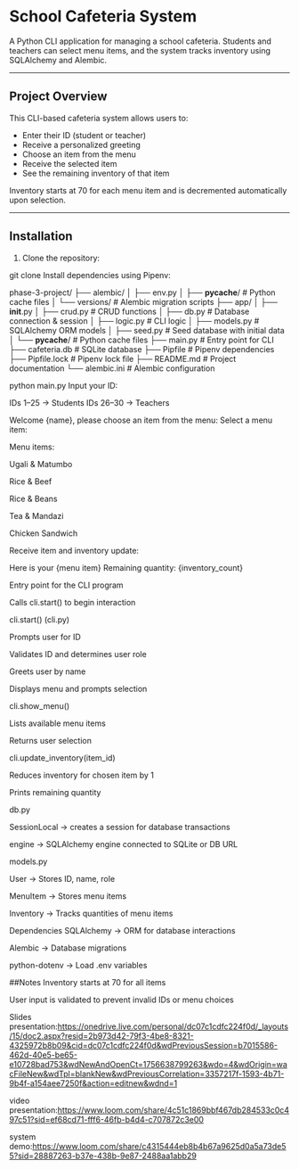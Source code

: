 # School Cafeteria System

A Python CLI application for managing a school cafeteria. Students and teachers can select menu items, and the system tracks inventory using SQLAlchemy and Alembic.

---




## Project Overview

This CLI-based cafeteria system allows users to:

- Enter their ID (student or teacher)  
- Receive a personalized greeting  
- Choose an item from the menu  
- Receive the selected item  
- See the remaining inventory of that item  

Inventory starts at 70 for each menu item and is decremented automatically upon selection.

---

## Installation

1. Clone the repository:

git clone <repo-url>
Install dependencies using Pipenv:

phase-3-project/
├── alembic/
│   ├── env.py
│   ├── __pycache__/             # Python cache files
│   └── versions/                # Alembic migration scripts
├── app/
│   ├── __init__.py
│   ├── crud.py                  # CRUD functions
│   ├── db.py                    # Database connection & session
│   ├── logic.py                 # CLI logic
│   ├── models.py                # SQLAlchemy ORM models
│   ├── seed.py                  # Seed database with initial data
│   └── __pycache__/             # Python cache files
├── main.py                      # Entry point for CLI
├── cafeteria.db                 # SQLite database
├── Pipfile                      # Pipenv dependencies
├── Pipfile.lock                 # Pipenv lock file
├── README.md                     # Project documentation
└── alembic.ini                   # Alembic configuration

python main.py
Input your ID:

IDs 1–25 → Students 
IDs 26–30 → Teachers 


Welcome {name}, please choose an item from the menu:
Select a menu item:

Menu items:

Ugali & Matumbo

Rice & Beef

Rice & Beans

Tea & Mandazi

Chicken Sandwich

Receive item and inventory update:

Here is your {menu item}
Remaining quantity: {inventory_count}


Entry point for the CLI program

Calls cli.start() to begin interaction

cli.start() (cli.py)

Prompts user for ID

Validates ID and determines user role

Greets user by name

Displays menu and prompts selection

cli.show_menu()

Lists available menu items

Returns user selection

cli.update_inventory(item_id)

Reduces inventory for chosen item by 1

Prints remaining quantity

db.py

SessionLocal → creates a session for database transactions

engine → SQLAlchemy engine connected to SQLite or DB URL

models.py

User → Stores ID, name, role

MenuItem → Stores menu items

Inventory → Tracks quantities of menu items

Dependencies
SQLAlchemy → ORM for database interactions

Alembic → Database migrations

python-dotenv → Load .env variables

##Notes
Inventory starts at 70 for all items

User input is validated to prevent invalid IDs or menu choices


Slides presentation:https://onedrive.live.com/personal/dc07c1cdfc224f0d/_layouts/15/doc2.aspx?resid=2b973d42-79f3-4be8-8321-4325972b8b09&cid=dc07c1cdfc224f0d&wdPreviousSession=b7015586-462d-40e5-be65-e10728bad753&wdNewAndOpenCt=1756638799263&wdo=4&wdOrigin=wacFileNew&wdTpl=blankNew&wdPreviousCorrelation=3357217f-1593-4b71-9b4f-a154aee7250f&action=editnew&wdnd=1

video presentation:https://www.loom.com/share/4c51c1869bbf467db284533c0c497c51?sid=ef68cd71-fff6-46fb-b4d4-c707872c3e00

system demo:https://www.loom.com/share/c4315444eb8b4b67a9625d0a5a73de55?sid=28887263-b37e-438b-9e87-2488aa1abb29